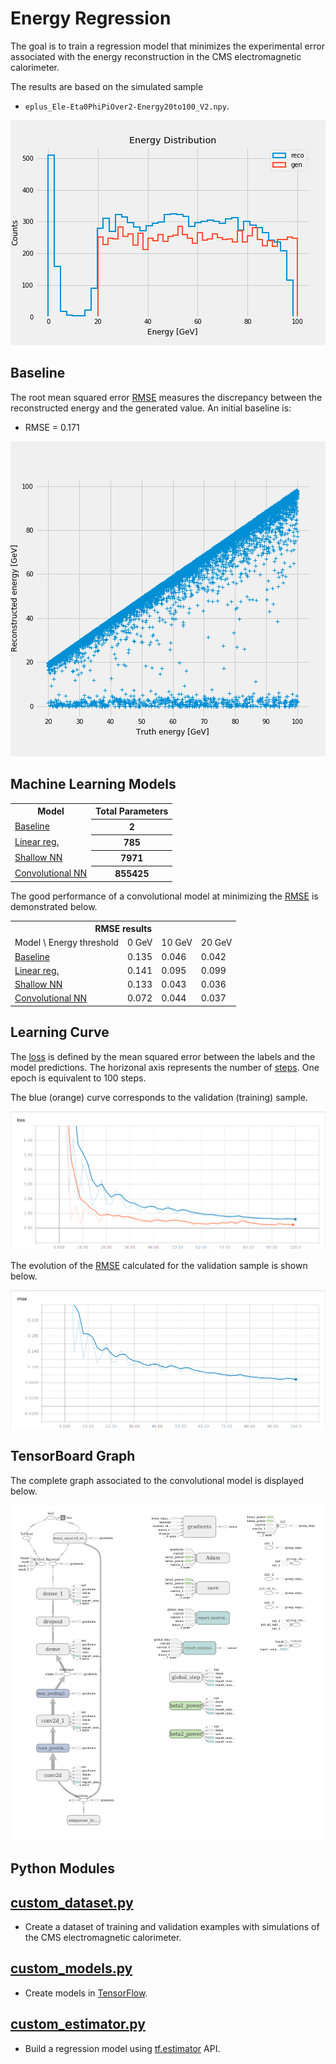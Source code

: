 # Energy Regression

The goal is to train a regression model that minimizes the experimental error
associated with the energy reconstruction in the CMS electromagnetic calorimeter.

The results are based on the simulated sample

- `eplus_Ele-Eta0PhiPiOver2-Energy20to100_V2.npy`.

![](notebooks/gen_energy.png)

## Baseline

The root mean squared error [RMSE](python/custom_estimator.py#L58) measures
the discrepancy between the reconstructed energy and the generated value.
An initial baseline is:

- RMSE = 0.171

![](notebooks/reco_vs_gen_energy.png)

## Machine Learning Models

<table>
  <tr>
    <th>Model</th>
    <th>Total Parameters</th>
  </tr>
  <tr>
    <td><a href="https://github.com/jruizvar/ml-physics/blob/regression/python/custom_models.py#L6-L17">Baseline</a></td>
    <th>2</th>
  </tr>
  <tr>
    <td><a href="https://github.com/jruizvar/ml-physics/blob/regression/python/custom_models.py#L20-L27">Linear reg.</a></td>
    <th>785</th>
  </tr>
  <tr>
    <td><a href="https://github.com/jruizvar/ml-physics/blob/regression/python/custom_models.py#L30-457">Shallow NN</a></td>
    <th>7971<br></th>
  </tr>
  <tr>
    <td><a href="https://github.com/jruizvar/ml-physics/blob/regression/python/custom_models.py#L48-83">Convolutional NN</a></td>
    <th>855425<br></th>
  </tr>
</table>

The good performance of a convolutional model at minimizing the
[RMSE](python/custom_estimator.py#L58) is demonstrated below.

<table>
  <tr>
    <th colspan="6"><span style="font-weight:bold">RMSE results</span></th>
  </tr>
  <tr>
    <td>Model \ Energy threshold</td>
    <td>0 GeV</td>
    <td>10 GeV</td>
    <td>20 GeV</td>
  </tr>
  <tr>
    <td><a href="https://github.com/jruizvar/ml-physics/blob/regression/python/custom_models.py#L6-L13">Baseline</a></td>
    <td>0.135</td>
    <td>0.046</td>
    <td>0.042</td>
  </tr>
  <tr>
    <td><a href="https://github.com/jruizvar/ml-physics/blob/regression/python/custom_models.py#L20-L27">Linear reg.</a></td>
    <td>0.141</td>
    <td>0.095</td>
    <td>0.099</td>
  </tr>
  <tr>
    <td><a href="https://github.com/jruizvar/ml-physics/blob/regression/python/custom_models.py#L16-L31">Shallow NN</a></td>
    <td>0.133</td>
    <td>0.043</td>
    <td>0.036</td>
  </tr>
  <tr>
    <td><a href="https://github.com/jruizvar/ml-physics/blob/regression/python/custom_models.py#L34-L69">Convolutional NN</a></td>
    <td>0.072</td>
    <td>0.044</td>
    <td>0.037</td>
  </tr>
</table>

## Learning Curve
The [loss](python/custom_estimator.py#L45) is defined by the mean squared error
between the labels and the model predictions. The horizonal axis represents the
number of [steps](python/custom_estimator.py#L80). One epoch is equivalent to
100 steps.

The blue (orange) curve corresponds to the validation (training) sample.

![](doc/learning_curve.png)

The evolution of the [RMSE](python/custom_estimator.py#L58) calculated for the
validation sample is shown below.

![](doc/rmse.png)

## TensorBoard Graph

The complete graph associated to the convolutional model is displayed below.

![](doc/graph.png)

## Python Modules

## [custom_dataset.py](python/custom_dataset.py)
- Create a dataset of training and validation examples with simulations of the
CMS electromagnetic calorimeter.

## [custom_models.py](python/custom_models.py)
- Create models in [TensorFlow](https://www.tensorflow.org).

## [custom_estimator.py](python/custom_estimator.py)
- Build a regression model using
[tf.estimator](https://www.tensorflow.org/api_docs/python/tf/estimator) API.
